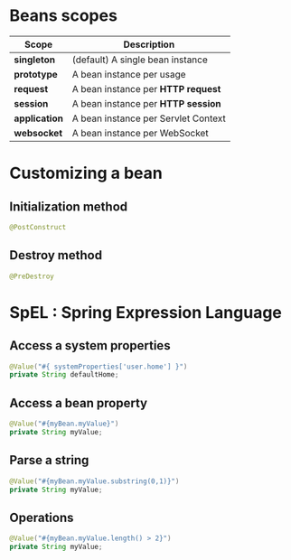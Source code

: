 # Beans scopes

| Scope | Description | 
| ----------|-------------|
| **singleton**   | (default)  A single bean instance |
| **prototype**   | A bean instance per usage |
| **request**     | A bean instance per **HTTP request** |
| **session**     | A bean instance per **HTTP session** |
| **application** | A bean instance per Servlet Context |
| **websocket**   | A bean instance per WebSocket |

# Customizing a bean

## Initialization method
```Java
@PostConstruct
```

## Destroy method
```Java
@PreDestroy
```

# SpEL : Spring Expression Language

## Access a system properties
```Java
@Value("#{ systemProperties['user.home'] }")
private String defaultHome;
```

## Access a bean property 

```Java
@Value("#{myBean.myValue}")
private String myValue;
```

## Parse a string 

```Java
@Value("#{myBean.myValue.substring(0,1)}")
private String myValue;
```

## Operations

```Java
@Value("#{myBean.myValue.length() > 2}")
private String myValue;
```

